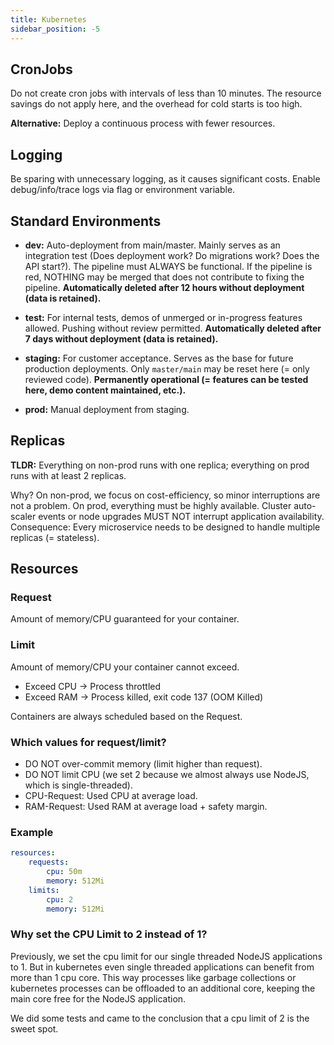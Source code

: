```yaml
---
title: Kubernetes
sidebar_position: -5
---
```


## CronJobs

Do not create cron jobs with intervals of less than 10 minutes. The resource savings do not apply here, and the overhead for cold starts is too high.

**Alternative:** Deploy a continuous process with fewer resources.

## Logging

Be sparing with unnecessary logging, as it causes significant costs. Enable debug/info/trace logs via flag or environment variable.

## Standard Environments

-   **dev:** Auto-deployment from main/master. Mainly serves as an integration test (Does deployment work? Do migrations work? Does the API start?). The pipeline
    must ALWAYS be functional. If the pipeline is red, NOTHING may be merged that does not contribute to fixing the pipeline.
    **Automatically deleted after 12 hours without deployment (data is retained).**

-   **test:** For internal tests, demos of unmerged or in-progress features allowed. Pushing without review permitted.
    **Automatically deleted after 7 days without deployment (data is retained).**

-   **staging:** For customer acceptance. Serves as the base for future production deployments. Only `master/main` may be reset here (= only reviewed code).
    **Permanently operational (= features can be tested here, demo content maintained, etc.).**

-   **prod:** Manual deployment from staging.

## Replicas

**TLDR:** Everything on non-prod runs with one replica; everything on prod runs with at least 2 replicas.

Why? On non-prod, we focus on cost-efficiency, so minor interruptions are not a problem. On prod, everything must be highly available. Cluster auto-scaler events or node upgrades MUST NOT interrupt application availability. Consequence: Every microservice needs to be designed to handle multiple replicas (= stateless).

## Resources

### Request

Amount of memory/CPU guaranteed for your container.

### Limit

Amount of memory/CPU your container cannot exceed.

-   Exceed CPU → Process throttled
-   Exceed RAM → Process killed, exit code 137 (OOM Killed)

Containers are always scheduled based on the Request.

### Which values for request/limit?

-   DO NOT over-commit memory (limit higher than request).
-   DO NOT limit CPU (we set 2 because we almost always use NodeJS, which is single-threaded).
-   CPU-Request: Used CPU at average load.
-   RAM-Request: Used RAM at average load + safety margin.

### Example

```yaml
resources:
    requests:
        cpu: 50m
        memory: 512Mi
    limits:
        cpu: 2
        memory: 512Mi
```

### Why set the CPU Limit to 2 instead of 1?

Previously, we set the cpu limit for our single threaded NodeJS applications to 1. But in kubernetes even single threaded applications
can benefit from more than 1 cpu core. This way processes like garbage collections or kubernetes processes can be offloaded to an additional
core, keeping the main core free for the NodeJS application.

We did some tests and came to the conclusion that a cpu limit of 2 is the sweet spot.
